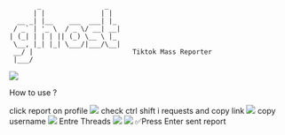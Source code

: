 ```
       _                _   
      | |              | |  
  __ _| |__    ___  ___| |_ 
 / _` | '_ \  / _ \/ __| __|
| (_| | | | || (_) \__ \ |_ 
 \__, |_| |_| \___/|___/\__|     
 __/ |                         Tiktok Mass Reporter              
 |___/
```
<img src="https://cdn.discordapp.com/attachments/980194498565001249/981592765509017640/unknown.png">

How to use ?

click report on profile
<img src="https://cdn.discordapp.com/attachments/980194498565001249/981593002990522398/unknown.png">
check ctrl shift i requests and copy link
<img src="https://cdn.discordapp.com/attachments/980194498565001249/981593172486529054/unknown.png">
copy username
<img src="https://cdn.discordapp.com/attachments/980194498565001249/981593361083420822/unknown.png">
Entre Threads
<img src="https://cdn.discordapp.com/attachments/980194498565001249/981593728135331900/unknown.png">
<img src="https://cdn.discordapp.com/attachments/980194498565001249/981593834830045204/unknown.png">
✅Press Enter sent report
